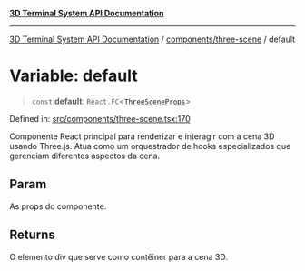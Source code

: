 [**3D Terminal System API Documentation**](../../../README.md)

***

[3D Terminal System API Documentation](../../../README.md) / [components/three-scene](../README.md) / default

# Variable: default

> `const` **default**: `React.FC`\<[`ThreeSceneProps`](../interfaces/ThreeSceneProps.md)\>

Defined in: [src/components/three-scene.tsx:170](https://github.com/Dicommunitas/ThreeJS_Terminal_3D/blob/7212b5be68c3f7954d775adb9932e64d901692b4/src/components/three-scene.tsx#L170)

Componente React principal para renderizar e interagir com a cena 3D usando Three.js.
Atua como um orquestrador de hooks especializados que gerenciam diferentes aspectos da cena.

## Param

As props do componente.

## Returns

O elemento div que serve como contêiner para a cena 3D.
